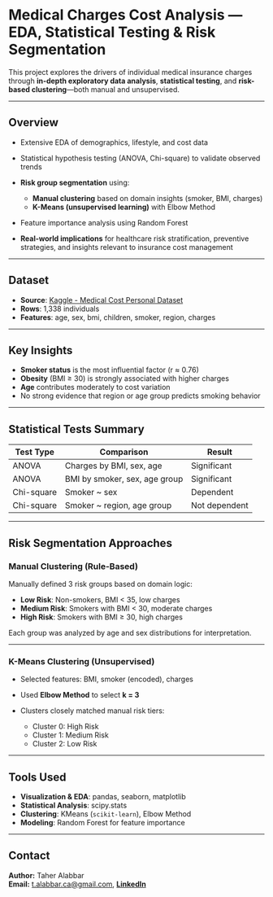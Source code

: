 # Medical Charges Cost Analysis — EDA, Statistical Testing & Risk Segmentation

This project explores the drivers of individual medical insurance charges through **in-depth exploratory data analysis**, **statistical testing**, and **risk-based clustering**—both manual and unsupervised.

---

## Overview

* Extensive EDA of demographics, lifestyle, and cost data
* Statistical hypothesis testing (ANOVA, Chi-square) to validate observed trends
* **Risk group segmentation** using:

  * **Manual clustering** based on domain insights (smoker, BMI, charges)
  * **K-Means (unsupervised learning)** with Elbow Method
* Feature importance analysis using Random Forest
* **Real-world implications** for healthcare risk stratification, preventive strategies, and insights relevant to insurance cost management

  
---

## Dataset

* **Source**: [Kaggle - Medical Cost Personal Dataset](https://www.kaggle.com/datasets/mirichoi0218/insurance)
* **Rows**: 1,338 individuals
* **Features**: age, sex, bmi, children, smoker, region, charges

---

## Key Insights

* **Smoker status** is the most influential factor (r ≈ 0.76)
* **Obesity** (BMI ≥ 30) is strongly associated with higher charges
* **Age** contributes moderately to cost variation
* No strong evidence that region or age group predicts smoking behavior

---

## Statistical Tests Summary

| Test Type  | Comparison                    | Result        |
| ---------- | ----------------------------- | ------------- |
| ANOVA      | Charges by BMI, sex, age      | Significant   |
| ANOVA      | BMI by smoker, sex, age group | Significant   |
| Chi-square | Smoker \~ sex                 | Dependent     |
| Chi-square | Smoker \~ region, age group   | Not dependent |

---

## Risk Segmentation Approaches

### Manual Clustering (Rule-Based)

Manually defined 3 risk groups based on domain logic:

* **Low Risk**: Non-smokers, BMI < 35, low charges
* **Medium Risk**: Smokers with BMI < 30, moderate charges
* **High Risk**: Smokers with BMI ≥ 30, high charges

Each group was analyzed by age and sex distributions for interpretation.

---

### K-Means Clustering (Unsupervised)

* Selected features: BMI, smoker (encoded), charges
* Used **Elbow Method** to select **k = 3**
* Clusters closely matched manual risk tiers:

  * Cluster 0: High Risk
  * Cluster 1: Medium Risk
  * Cluster 2: Low Risk

---

## Tools Used

* **Visualization & EDA**: pandas, seaborn, matplotlib
* **Statistical Analysis**: scipy.stats
* **Clustering**: KMeans (`scikit-learn`), Elbow Method
* **Modeling**: Random Forest for feature importance

---
## Contact

**Author:** Taher Alabbar  
**Email:** [t.alabbar.ca@gmail.com](mailto:t.alabbar.ca@gmail.com), [**LinkedIn**](https://www.linkedin.com/in/taher-alabbar/)
